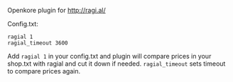 Openkore plugin for http://ragi.al/

Config.txt:

    ragial 1
    ragial_timeout 3600


Add `ragial 1` in your config.txt and plugin will compare prices in your shop.txt with ragial and cut it down if needed.
`ragial_timeout` sets timeout to compare prices again.
